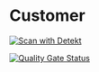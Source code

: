 # Customer

[![Scan with Detekt](https://github.com/rokadaa/customer/actions/workflows/detekt-analysis.yml/badge.svg?branch=master)](https://github.com/rokadaa/customer/actions/workflows/detekt-analysis.yml)

[![Quality Gate Status](https://sonarcloud.io/api/project_badges/measure?project=rokadaa_customer&metric=alert_status)](https://sonarcloud.io/dashboard?id=rokadaa_customer)
